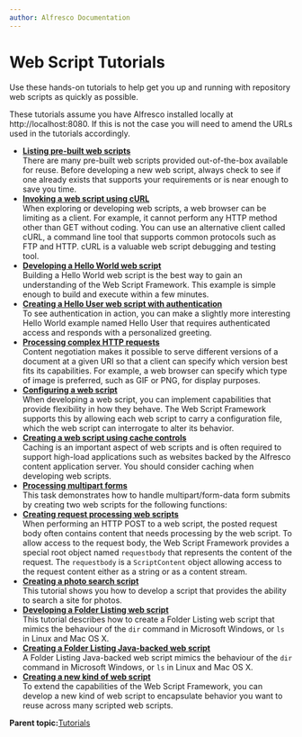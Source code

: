 ```yaml
---
author: Alfresco Documentation
---
```


# Web Script Tutorials

Use these hands-on tutorials to help get you up and running with repository web scripts as quickly as possible.

These tutorials assume you have Alfresco installed locally at http://localhost:8080. If this is not the case you will need to amend the URLs used in the tutorials accordingly.

-   **[Listing pre-built web scripts](../tasks/ws-prebuilt-list.md)**  
There are many pre-built web scripts provided out-of-the-box available for reuse. Before developing a new web script, always check to see if one already exists that supports your requirements or is near enough to save you time.
-   **[Invoking a web script using cURL](../tasks/ws-curl.md)**  
When exploring or developing web scripts, a web browser can be limiting as a client. For example, it cannot perform any HTTP method other than GET without coding. You can use an alternative client called cURL, a command line tool that supports common protocols such as FTP and HTTP. cURL is a valuable web script debugging and testing tool.
-   **[Developing a Hello World web script](../tasks/ws-hello-world-create.md)**  
Building a Hello World web script is the best way to gain an understanding of the Web Script Framework. This example is simple enough to build and execute within a few minutes.
-   **[Creating a Hello User web script with authentication](../tasks/ws-hello-user-create.md)**  
To see authentication in action, you can make a slightly more interesting Hello World example named Hello User that requires authenticated access and responds with a personalized greeting.
-   **[Processing complex HTTP requests](../tasks/ws-content-negotiation.md)**  
Content negotiation makes it possible to serve different versions of a document at a given URI so that a client can specify which version best fits its capabilities. For example, a web browser can specify which type of image is preferred, such as GIF or PNG, for display purposes.
-   **[Configuring a web script](../tasks/ws-config.md)**  
When developing a web script, you can implement capabilities that provide flexibility in how they behave. The Web Script Framework supports this by allowing each web script to carry a configuration file, which the web script can interrogate to alter its behavior.
-   **[Creating a web script using cache controls](../tasks/ws-cache-using.md)**  
Caching is an important aspect of web scripts and is often required to support high-load applications such as websites backed by the Alfresco content application server. You should consider caching when developing web scripts.
-   **[Processing multipart forms](../tasks/ws-forms-process.md)**  
This task demonstrates how to handle multipart/form-data form submits by creating two web scripts for the following functions:
-   **[Creating request processing web scripts](../tasks/ws-request-process.md)**  
When performing an HTTP POST to a web script, the posted request body often contains content that needs processing by the web script. To allow access to the request body, the Web Script Framework provides a special root object named `requestbody` that represents the content of the request. The `requestbody` is a `ScriptContent` object allowing access to the request content either as a string or as a content stream.
-   **[Creating a photo search script](../tasks/ws-photo-search.md)**  
This tutorial shows you how to develop a script that provides the ability to search a site for photos.
-   **[Developing a Folder Listing web script](../concepts/ws-folderListing-intro.md)**  
This tutorial describes how to create a Folder Listing web script that mimics the behaviour of the `dir` command in Microsoft Windows, or `ls` in Linux and Mac OS X.
-   **[Creating a Folder Listing Java-backed web script](../tasks/ws-folderListing-Java-scripting.md)**  
A Folder Listing Java-backed web script mimics the behaviour of the `dir` command in Microsoft Windows, or `ls` in Linux and Mac OS X.
-   **[Creating a new kind of web script](../tasks/ws-new-kind-create.md)**  
To extend the capabilities of the Web Script Framework, you can develop a new kind of web script to encapsulate behavior you want to reuse across many scripted web scripts.

**Parent topic:**[Tutorials](../concepts/dev-platform-extensions-tutorials.md)

